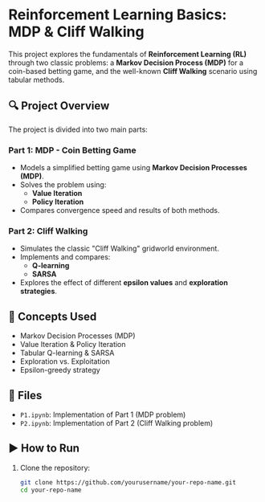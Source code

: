 # Reinforcement Learning Basics: MDP & Cliff Walking

This project explores the fundamentals of **Reinforcement Learning (RL)** through two classic problems: a **Markov Decision Process (MDP)** for a coin-based betting game, and the well-known **Cliff Walking** scenario using tabular methods.

## 🔍 Project Overview

The project is divided into two main parts:

### Part 1: MDP - Coin Betting Game
- Models a simplified betting game using **Markov Decision Processes (MDP)**.
- Solves the problem using:
  - **Value Iteration**
  - **Policy Iteration**
- Compares convergence speed and results of both methods.

### Part 2: Cliff Walking
- Simulates the classic "Cliff Walking" gridworld environment.
- Implements and compares:
  - **Q-learning**
  - **SARSA**
- Explores the effect of different **epsilon values** and **exploration strategies**.

## 🧠 Concepts Used
- Markov Decision Processes (MDP)
- Value Iteration & Policy Iteration
- Tabular Q-learning & SARSA
- Exploration vs. Exploitation
- Epsilon-greedy strategy

## 📁 Files
- `P1.ipynb`: Implementation of Part 1 (MDP problem)
- `P2.ipynb`: Implementation of Part 2 (Cliff Walking problem)

## ▶️ How to Run
1. Clone the repository:
   ```bash
   git clone https://github.com/yourusername/your-repo-name.git
   cd your-repo-name
